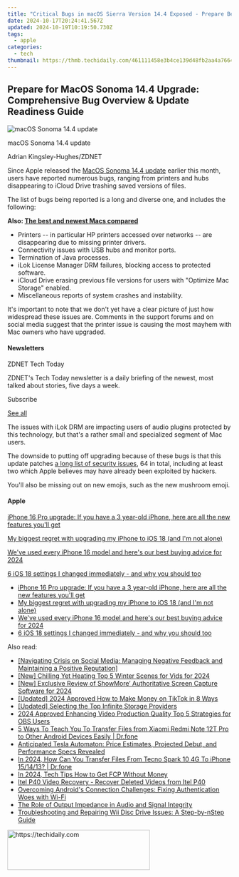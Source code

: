 ```yaml
---
title: "Critical Bugs in macOS Sierra Version 14.4 Exposed - Prepare Before Upgrading: Insights From ZDNet"
date: 2024-10-17T20:24:41.567Z
updated: 2024-10-19T10:19:50.730Z
tags:
  - apple
categories:
  - tech
thumbnail: https://thmb.techidaily.com/461111458e3b4ce139d48fb2aa4a766468aa7e6bd6d3f1e4f995324a2a411619.jpg
---
```


## Prepare for MacOS Sonoma 14.4 Upgrade: Comprehensive Bug Overview & Update Readiness Guide

![macOS Sonoma 14.4 update](https://www.zdnet.com/a/img/resize/6207bc8e3f88ac4737acd84fbe189580ed34219d/2024/03/19/aaf4b5f6-e174-403c-be46-d911c48441cc/2024-03-19-18-32-06.jpg?auto=webp&width=1280)

macOS Sonoma 14.4 update

Adrian Kingsley-Hughes/ZDNET

Since Apple released the [MacOS Sonoma 14.4 update](https://www.zdnet.com/article/apple-releases-macos-sonoma-14-4-with-a-whopping-64-bug-fixes/) earlier this month, users have reported numerous bugs, ranging from printers and hubs disappearing to iCloud Drive trashing saved versions of files.

The list of bugs being reported is a long and diverse one, and includes the following:

**Also: [The best and newest Macs compared](https://www.zdnet.com/article/best-mac/)**

* Printers -- in particular HP printers accessed over networks -- are disappearing due to missing printer drivers.
* Connectivity issues with USB hubs and monitor ports.
* Termination of Java processes.
* iLok License Manager DRM failures, blocking access to protected software.
* iCloud Drive erasing previous file versions for users with "Optimize Mac Storage" enabled.
* Miscellaneous reports of system crashes and instability.

It's important to note that we don't yet have a clear picture of just how widespread these issues are. Comments in the support forums and on social media suggest that the printer issue is causing the most mayhem with Mac owners who have upgraded. 

#### Newsletters

ZDNET Tech Today

ZDNET's Tech Today newsletter is a daily briefing of the newest, most talked about stories, five days a week.

 Subscribe

[See all](https://www.zdnet.com/newsletters/)

The issues with iLok DRM are impacting users of audio plugins protected by this technology, but that's a rather small and specialized segment of Mac users.

The downside to putting off upgrading because of these bugs is that this update patches [a long list of security issues](https://support.apple.com/en-us/HT214084), 64 in total, including at least two which Apple believes may have already been exploited by hackers. 

You'll also be missing out on new emojis, such as the new mushroom emoji.

#### Apple

[iPhone 16 Pro upgrade: If you have a 3 year-old iPhone, here are all the new features you'll get](https://www.zdnet.com/article/iphone-16-pro-and-pro-max-hands-on/ "iPhone 16 Pro upgrade: If you have a 3 year-old iPhone, here are all the new features you'll get")

[My biggest regret with upgrading my iPhone to iOS 18 (and I'm not alone)](https://www.zdnet.com/article/my-biggest-regret-with-upgrading-my-iphone-to-ios-18-and-im-not-alone/ "My biggest regret with upgrading my iPhone to iOS 18 (and I'm not alone)")

[We've used every iPhone 16 model and here's our best buying advice for 2024](https://www.zdnet.com/article/iphone-16-pro-max-buying-advice-2024/ "We've used every iPhone 16 model and here's our best buying advice for 2024")

[6 iOS 18 settings I changed immediately - and why you should too](https://www.zdnet.com/article/6-ios-18-settings-i-changed-immediately-and-why-you-should-too/ "6 iOS 18 settings I changed immediately - and why you should too")

* [iPhone 16 Pro upgrade: If you have a 3 year-old iPhone, here are all the new features you'll get](https://www.zdnet.com/article/iphone-16-pro-and-pro-max-hands-on/ "iPhone 16 Pro upgrade: If you have a 3 year-old iPhone, here are all the new features you'll get")
* [My biggest regret with upgrading my iPhone to iOS 18 (and I'm not alone)](https://www.zdnet.com/article/my-biggest-regret-with-upgrading-my-iphone-to-ios-18-and-im-not-alone/ "My biggest regret with upgrading my iPhone to iOS 18 (and I'm not alone)")
* [We've used every iPhone 16 model and here's our best buying advice for 2024](https://www.zdnet.com/article/iphone-16-pro-max-buying-advice-2024/ "We've used every iPhone 16 model and here's our best buying advice for 2024")
* [6 iOS 18 settings I changed immediately - and why you should too](https://www.zdnet.com/article/6-ios-18-settings-i-changed-immediately-and-why-you-should-too/ "6 iOS 18 settings I changed immediately - and why you should too")

<ins class="adsbygoogle"
     style="display:block"
     data-ad-format="autorelaxed"
     data-ad-client="ca-pub-7571918770474297"
     data-ad-slot="1223367746"></ins>

<ins class="adsbygoogle"
     style="display:block"
     data-ad-client="ca-pub-7571918770474297"
     data-ad-slot="8358498916"
     data-ad-format="auto"
     data-full-width-responsive="true"></ins>

<span class="atpl-alsoreadstyle">Also read:</span>
<div><ul>
<li><a href="https://tech-renaissance.techidaily.com/navigating-crisis-on-social-media-managing-negative-feedback-and-maintaining-a-positive-reputation/"><u>[Navigating Crisis on Social Media: Managing Negative Feedback and Maintaining a Positive Reputation]</u></a></li>
<li><a href="https://youtube-zero.techidaily.com/hilling-yet-heating-top-5-winter-scenes-for-vids-for-2024/"><u>[New] Chilling Yet Heating Top 5 Winter Scenes for Vids for 2024</u></a></li>
<li><a href="https://screen-recording.techidaily.com/new-exclusive-review-of-showmore-authoritative-screen-capture-software-for-2024/"><u>[New] Exclusive Review of ShowMore’ Authoritative Screen Capture Software for 2024</u></a></li>
<li><a href="https://tiktok-clips.techidaily.com/updated-2024-approved-how-to-make-money-on-tiktok-in-8-ways/"><u>[Updated] 2024 Approved How to Make Money on TikTok in 8 Ways</u></a></li>
<li><a href="https://extra-support.techidaily.com/updated-selecting-the-top-infinite-storage-providers/"><u>[Updated] Selecting the Top Infinite Storage Providers</u></a></li>
<li><a href="https://digital-screen-recording.techidaily.com/2024-approved-enhancing-video-production-quality-top-5-strategies-for-obs-users/"><u>2024 Approved Enhancing Video Production Quality Top 5 Strategies for OBS Users</u></a></li>
<li><a href="https://blog-min.techidaily.com/5-ways-to-teach-you-to-transfer-files-from-xiaomi-redmi-note-12t-pro-to-other-android-devices-easily-drfone-by-drfone-transfer-from-android-transfer-from-android/"><u>5 Ways To Teach You To Transfer Files from Xiaomi Redmi Note 12T Pro to Other Android Devices Easily | Dr.fone</u></a></li>
<li><a href="https://tech-renaissance.techidaily.com/anticipated-tesla-automaton-price-estimates-projected-debut-and-performance-specs-revealed/"><u>Anticipated Tesla Automaton: Price Estimates, Projected Debut, and Performance Specs Revealed</u></a></li>
<li><a href="https://android-transfer.techidaily.com/in-2024-how-can-you-transfer-files-from-tecno-spark-10-4g-to-iphone-151413-drfone-by-drfone-transfer-from-android-transfer-from-android/"><u>In 2024, How Can You Transfer Files From Tecno Spark 10 4G To iPhone 15/14/13? | Dr.fone</u></a></li>
<li><a href="https://fox-info.techidaily.com/in-2024-tech-tips-how-to-get-fcp-without-money/"><u>In 2024, Tech Tips How to Get FCP Without Money</u></a></li>
<li><a href="https://review-topics.techidaily.com/itel-p40-video-recovery-recover-deleted-videos-from-itel-p40-by-fonelab-android-recover-video/"><u>Itel P40 Video Recovery - Recover Deleted Videos from Itel P40</u></a></li>
<li><a href="https://tech-renaissance.techidaily.com/overcoming-androids-connection-challenges-fixing-authentication-woes-with-wi-fi/"><u>Overcoming Android's Connection Challenges: Fixing Authentication Woes with Wi-Fi</u></a></li>
<li><a href="https://tech-renaissance.techidaily.com/the-role-of-output-impedance-in-audio-and-signal-integrity/"><u>The Role of Output Impedance in Audio and Signal Integrity</u></a></li>
<li><a href="https://tech-renaissance.techidaily.com/troubleshooting-and-repairing-wii-disc-drive-issues-a-step-by-nstep-guide/"><u>Troubleshooting and Repairing Wii Disc Drive Issues: A Step-by-nStep Guide</u></a></li>
</ul></div>

<!-- affiliate ads begin -->
<a href="https://aligracehair.sjv.io/c/5597632/2135401/19272" target="_top" id="2135401">
  <img src="//a.impactradius-go.com/display-ad/19272-2135401" border="0" alt="https://techidaily.com" width="320" height="90"/>
</a>
<img height="0" width="0" src="https://aligracehair.sjv.io/i/5597632/2135401/19272" style="position:absolute;visibility:hidden;" border="0" />
<!-- affiliate ads end -->

